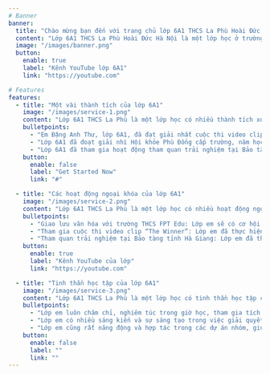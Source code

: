 ```yaml
---
# Banner
banner:
  title: "Chào mừng bạn đến với trang chủ lớp 6A1 THCS La Phù Hoài Đức, Hà Nội"
  content: "Lớp 6A1 THCS La Phù Hoài Đức Hà Nội là một lớp học ở trường THCS La Phù, một trường THCS có bề dày truyền thống của huyện Hoài Đức, thành phố Hà Nội. Lớp 6A1 có nhiều hoạt động học tập và giải trí đa dạng, như thí nghiệm khoa học, dã ngoại, biểu diễn văn hóa, và lập trình."
  image: "/images/banner.png"
  button:
    enable: true
    label: "Kênh YouTube lớp 6A1"
    link: "https://youtube.com"

# Features
features:
  - title: "Một vài thành tích của lớp 6A1"
    image: "/images/service-1.png"
    content: "Lớp 6A1 THCS La Phù là một lớp học có nhiều thành tích xuất sắc trong học tập và các hoạt động ngoại khóa. Dưới đây là một số thành tích nổi bật của lớp em:"
    bulletpoints:
      - "Em Đặng Anh Thư, lớp 6A1, đã đạt giải nhất cuộc thi video clip “The Winner” về thầy cô và mái trường, do Trường THCS La Phù tổ chức vào ngày 20/11/2023."
      - "Lớp 6A1 đã đoạt giải nhì Hội khỏe Phù Đổng cấp trường, năm học 2023-2024, với nhiều môn thi đấu như cầu lông, đẩy gậy, điền kinh, bóng bàn."
      - "Lớp 6A1 đã tham gia hoạt động tham quan trải nghiệm tại Bảo tàng tỉnh Hà Giang vào ngày 25/11/2023, để tìm hiểu về truyền thống văn hóa địa phương và gắn với quảng bá du lịch bản sắc văn hóa Hoài Đức."
    button:
      enable: false
      label: "Get Started Now"
      link: "#"

  - title: "Các hoạt động ngoại khóa của lớp 6A1"
    image: "/images/service-2.png"
    content: "Lớp 6A1 THCS La Phù là một lớp học có nhiều hoạt động ngoại khóa hấp dẫn và bổ ích. Dưới đây là một số hoạt động ngoại khóa mà lớp em đã tham gia hoặc sắp tham gia:"
    bulletpoints:
      - "Giao lưu văn hóa với trường THCS FPT Edu: Lớp em sẽ có cơ hội gặp gỡ và trò chuyện với các bạn học sinh từ trường THCS FPT Edu, một trường học hiện đại và tiên tiến về công nghệ1. Các em sẽ được trải nghiệm những hoạt động văn hóa đặc sắc của hai trường, như biểu diễn âm nhạc, múa, kịch, thể thao, nghệ thuật, … Các em cũng sẽ được tham quan các cơ sở vật chất và phòng thí nghiệm của trường FPT Edu, để tìm hiểu về những ứng dụng công nghệ mới nhất trong giáo dục."
      - "Tham gia cuộc thi video clip “The Winner”: Lớp em đã thực hiện một video clip về thầy cô và mái trường THCS La Phù, để tham gia cuộc thi video clip “The Winner” do Trường THCS Phù Đổng tổ chức. Video clip của lớp em đã đạt giải nhất cuộc thi, với nội dung sáng tạo, hình ảnh đẹp, âm thanh sống động, và thông điệp ý nghĩa. Video clip của lớp em đã được đăng tải trên kênh YouTube của trường và nhận được nhiều lượt xem và bình luận tích cực."
      - "Tham quan trải nghiệm tại Bảo tàng tỉnh Hà Giang: Lớp em đã tham gia hoạt động tham quan trải nghiệm tại Bảo tàng tỉnh Hà Giang vào ngày 25/11/2023. Tại đây, các em đã được tìm hiểu về truyền thống văn hóa địa phương và gắn với quảng bá du lịch bản sắc văn hóa Hà Giang. Các em đã được chiêm ngưỡng những hiện vật, tư liệu, tranh ảnh, video, … về lịch sử, văn hóa, địa lý, con người, … của tỉnh Hà Giang. Các em cũng đã được tham gia các trò chơi dân gian, thưởng thức các món ăn đặc sản, và mua sắm các sản phẩm thủ công mỹ nghệ của địa phương."
    button:
      enable: true
      label: "Kênh YouTube của lớp"
      link: "https://youtube.com"

  - title: "Tinh thần học tập của lớp 6A1"
    image: "/images/service-3.png"
    content: "Lớp 6A1 THCS La Phù là một lớp học có tinh thần học tập cao và tích cực. Dưới đây là một số điểm về tinh thần học tập của lớp em:"
    bulletpoints:
      - "Lớp em luôn chăm chỉ, nghiêm túc trong giờ học, tham gia tích cực các cuộc thi học sinh giỏi, olympic, và các hoạt động ngoại khóa."
      - "Lớp em có nhiều sáng kiến và sự sáng tạo trong việc giải quyết các bài toán khó, thiết kế các ứng dụng thực tế, và thực hiện các video clip về thầy cô và mái trường."
      - "Lớp em cũng rất năng động và hợp tác trong các dự án nhóm, giúp đỡ nhau trong học tập và cuộc sống, và tôn trọng thầy cô và bạn bè."
    button:
      enable: false
      label: ""
      link: ""
---
```

